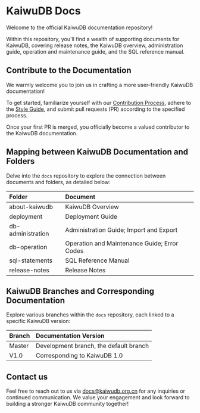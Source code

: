# KaiwuDB Docs

Welcome to the official KaiwuDB documentation repository! 

Within this repository, you'll find a wealth of supporting documents for KaiwuDB, covering release notes, the KaiwuDB overview, administration guide, operation and maintenance guide, and the SQL reference manual.

## Contribute to the Documentation

We warmly welcome you to join us in crafting a more user-friendly KaiwuDB documentation! 

To get started, familiarize yourself with our [Contribution Process](https://gitee.com/kaiwudb-opensource/community/blob/master/Contribute_process.md), adhere to the [Style Guide](https://gitee.com/kaiwudb-opensource/docs/blob/master/style-guide.md), and submit pull requests (PR) according to the specified process. 

Once your first PR is merged, you officially become a valued contributor to the KaiwuDB documentation.

## Mapping between KaiwuDB Documentation and Folders

Delve into the `docs` repository to explore the connection between documents and folders, as detailed below:

| Folder            | Document                                     |
| :---------------- | :------------------------------------------- |
| about-kaiwudb     | KaiwuDB Overview                             |
| deployment        | Deployment Guide                             |
| db-administration | Administration Guide; Import and Export      |
| db-operation      | Operation and Maintenance Guide; Error Codes |
| sql-statements    | SQL Reference Manual                         |
| release-notes     | Release Notes                                |

## KaiwuDB Branches and Corresponding Documentation

Explore various branches within the `docs` repository, each linked to a specific KaiwuDB version:

| Branch | Documentation Version                  |
| :----- | :------------------------------------- |
| Master | Development branch, the default branch |
| V1.0   | Corresponding to KaiwuDB 1.0           |

## Contact us

Feel free to reach out to us via [docs@kaiwudb.org.cn](mailto:docs@kaiwudb.org.cn) for any inquiries or continued communication. We value your engagement and look forward to building a stronger KaiwuDB community together!